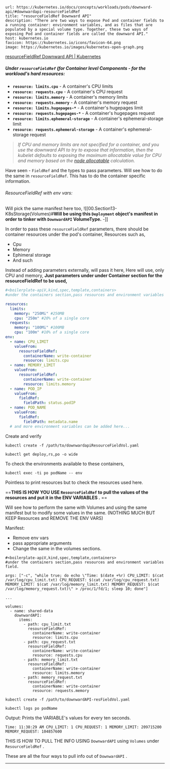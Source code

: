
```cardlink
url: https://kubernetes.io/docs/concepts/workloads/pods/downward-api/#downwardapi-resourceFieldRef
title: "resourceFieldRef Downward API"
description: "There are two ways to expose Pod and container fields to a running container: environment variables, and as files that are populated by a special volume type. Together, these two ways of exposing Pod and container fields are called the downward API."
host: kubernetes.io
favicon: https://kubernetes.io/icons/favicon-64.png
image: https://kubernetes.io/images/kubernetes-open-graph.png
```
[resourceFieldRef Downward API \| Kubernetes](https://kubernetes.io/docs/concepts/workloads/pods/downward-api/#downwardapi-resourceFieldRef)

##### Under **`resourceFieldRef`** (for Container level Components - for the workload's hard resources:
- **`resource: limits.cpu`** - A container's CPU limits
- **`resource: requests.cpu`** - A container's CPU request
- **`resource: limits.memory`** - A container's memory limits
- **`resource: requests.memory`** - A container's memory request
- **`resource: limits.hugepages-*`** - A container's hugepages limit
- **`resource: requests.hugepages-*`** - A container's hugepages request
- **`resource: limits.ephemeral-storage`** - A container's ephemeral-storage limit
- **`resource: requests.ephemeral-storage`** - A container's ephemeral-storage request

> *If CPU and memory limits are not specified for a container, and you use the downward API to try to expose that information, then the kubelet defaults to exposing the maximum allocatable value for CPU and memory based on the [node allocatable](https://kubernetes.io/docs/tasks/administer-cluster/reserve-compute-resources/#node-allocatable) calculation.*

Have seen - `FieldRef` and the types to pass parameters. Will see how to do the same in `resourceFieldRef`. This has to do the container specific information.

###### ResourceFieldRef with env vars:
Will pick the same manifest here too,
![[00.Section13-K8sStorage(Volumes)#**Will be using this `Deployment` object's manifest in order to tinker with `DownwardAPI` VolumeType.** -]]

In order to pass these `resourceFieldRef` parameters, there should be container resources under the pod's container,
Resources such as,
- Cpu
- Memory
- Ephimeral storage
- And such

Instead of adding parameters externally, will pass it here,
Here will use, only CPU and memory, 
**Just parameters under under Container section for the resourceFieldRef to be used,**
```yaml
#<boilerplate-apiV,kind,spec,template,containers>
#under the containers section,pass resources and environment variables field. 

resources:
  limits:
    memory: "250Mi" #250MB
    cpu: "250m" #20% of a single core
  requests:
    memory: "100Mi" #100MB
    cpu: "100m" #10% of a single core
env:
  - name: CPU_LIMIT
    valueFrom:
      resourceFieldRef:
        containerName: write-container
        resource: limits.cpu
  - name: MEMORY_LIMIT
    valueFrom:
      resourceFieldRef:
        containerName: write-container
        resource: limits.memory
  - name: POD_IP
    valueFrom:
      fieldRef:
        fieldPath: status.podIP
  - name: POD_NAME
    valueFrom:
      fieldRef:
        fieldPath: metadata.name
  # and more environment variables can be added here...
```

Create and verify
```
kubectl create -f /path/to/downwardapiResourceFieldVol.yaml
```
```
kubectl get deploy,rs,po -o wide
```

To check the environments available to these containers,
```
kubectl exec -ti po podName -- env
```

Pointless to print resources but to check the resources used here. 

==**THIS IS HOW YOU USE `ResourceFieldRef` to pull the values of the resources and put it in the ENV VARIABLES .**  ==

Will see how to perform  the same with Volumes and using the same manifest but to modify some values in the same. (NOTHING MUCH BUT KEEP Resources and REMOVE THE ENV VARS)

Manifest:
- Remove env vars 
-  pass appropriate arguments
- Change the same in the volumes sections. 
```
#<boilerplate-apiV,kind,spec,template,containers>
#under the containers section,pass resources and environment variables field. 

args: ["-c", "while true; do echo \"Time: $(date +%r) CPU_LIMIT: $(cat /var/log/cpu_limit.txt) CPU_REQUEST: $(cat /var/log/cpu_request.txt) MEMORY_LIMIT: $(cat /var/log/memory_limit.txt) MEMORY_REQUEST: $(cat /var/log/memory_request.txt)\" > /proc/1/fd/1; sleep 10; done"]

...

volumes:
  - name: shared-data
    downwardAPI:
      items:
        - path: cpu_limit.txt
          resourceFieldRef:
            containerName: write-container
            resource: limits.cpu
        - path: cpu_request.txt
          resourceFieldRef:
            containerName: write-container
            resource: requests.cpu
        - path: memory_limit.txt
          resourceFieldRef:
            containerName: write-container
            resource: limits.memory
        - path: memory_request.txt
          resourceFieldRef:
            containerName: write-container
            resource: requests.memory
```

```
kubectl create -f /path/to/downwardAPI-resFieldVol.yaml
```
```
kubectl logs po podName
```


Output:
Prints the VARIABLE's values for every ten seconds. 
```
Time: 11:38:29 AM CPU_LIMIT: 1 CPU_REQUEST: 1 MEMORY_LIMIT: 209715200 MEMORY_REQUEST: 104857600
```

THIS IS HOW TO PULL THE INFO USING `DownwardAPI` using `Volumes` under `ResourceFieldRef` .

These are all the four ways to pull info out of `DownwardAPI` . 

---

